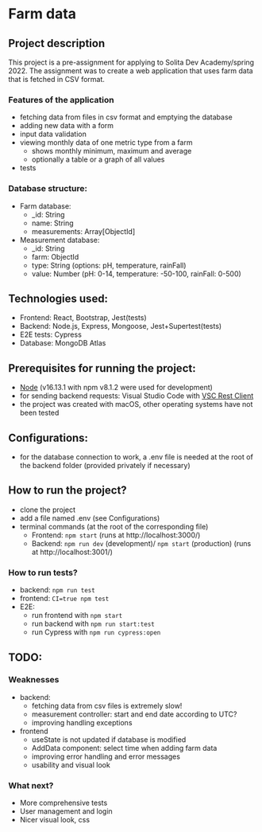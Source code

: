 # Farm data

## Project description

This project is a pre-assignment for applying to Solita Dev Academy/spring 2022. The assignment was to create a web application that uses farm data that is fetched in CSV format.

### Features of the application
- fetching data from files in csv format and emptying the database
- adding new data with a form
- input data validation
- viewing monthly data of one metric type from a farm
  - shows monthly minimum, maximum and average
  - optionally a table or a graph of all values
- tests

### Database structure:
- Farm database:
  - _id: String
  - name: String
  - measurements: Array[ObjectId]
- Measurement database:
  - _id: String
  - farm: ObjectId
  - type: String (options: pH, temperature, rainFall)
  - value: Number (pH: 0-14, temperature: -50-100, rainFall: 0-500)

## Technologies used:
- Frontend: React, Bootstrap, Jest(tests)
- Backend: Node.js, Express, Mongoose, Jest+Supertest(tests)
- E2E tests: Cypress
- Database: MongoDB Atlas

## Prerequisites for running the project:
- [Node](https://nodejs.org/en/download/) (v16.13.1 with npm v8.1.2 were used for development)
- for sending backend requests: Visual Studio Code with [VSC Rest Client](https://marketplace.visualstudio.com/items?itemName=humao.rest-client)
- the project was created with macOS, other operating systems have not been tested


## Configurations:
- for the database connection to work, a .env file is needed at the root of the backend folder (provided privately if necessary)

## How to run the project?
- clone the project
- add a file named .env (see Configurations)
- terminal commands (at the root of the corresponding file)
    - Frontend: `npm start` (runs at http://localhost:3000/)
    - Backend: `npm run dev` (development)/ `npm start` (production) (runs at http://localhost:3001/)

### How to run tests?
- backend: `npm run test`
- frontend: `CI=true npm test`
- E2E:
    - run frontend with `npm start`
    - run backend with `npm run start:test`
    - run Cypress with `npm run cypress:open`

## TODO:
### Weaknesses
- backend: 
    - fetching data from csv files is extremely slow!
    - measurement controller: start and end date according to UTC?
    - improving handling exceptions
- frontend
    - useState is not updated if database is modified
    - AddData component: select time when adding farm data 
    - improving error handling and error messages
    - usability and visual look

### What next?
- More comprehensive tests
- User management and login
- Nicer visual look, css
